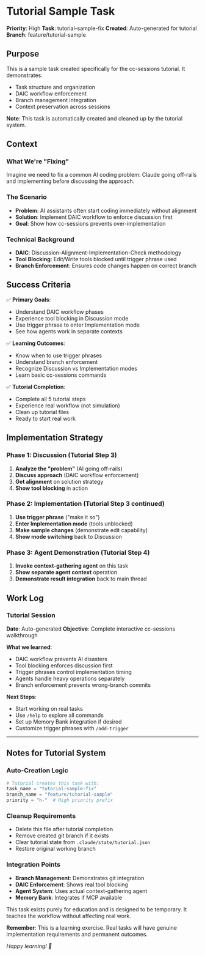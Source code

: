 # Tutorial Sample Task

**Priority**: High
**Task**: tutorial-sample-fix
**Created**: Auto-generated for tutorial
**Branch**: feature/tutorial-sample

## Purpose

This is a sample task created specifically for the cc-sessions tutorial. It demonstrates:
- Task structure and organization
- DAIC workflow enforcement
- Branch management integration
- Context preservation across sessions

**Note**: This task is automatically created and cleaned up by the tutorial system.

## Context

### What We're "Fixing"
Imagine we need to fix a common AI coding problem: Claude going off-rails and implementing before discussing the approach.

### The Scenario
- **Problem**: AI assistants often start coding immediately without alignment
- **Solution**: Implement DAIC workflow to enforce discussion first
- **Goal**: Show how cc-sessions prevents over-implementation

### Technical Background
- **DAIC**: Discussion-Alignment-Implementation-Check methodology
- **Tool Blocking**: Edit/Write tools blocked until trigger phrase used
- **Branch Enforcement**: Ensures code changes happen on correct branch

## Success Criteria

✅ **Primary Goals**:
- Understand DAIC workflow phases
- Experience tool blocking in Discussion mode
- Use trigger phrase to enter Implementation mode
- See how agents work in separate contexts

✅ **Learning Outcomes**:
- Know when to use trigger phrases
- Understand branch enforcement
- Recognize Discussion vs Implementation modes
- Learn basic cc-sessions commands

✅ **Tutorial Completion**:
- Complete all 5 tutorial steps
- Experience real workflow (not simulation)
- Clean up tutorial files
- Ready to start real work

## Implementation Strategy

### Phase 1: Discussion (Tutorial Step 3)
1. **Analyze the "problem"** (AI going off-rails)
2. **Discuss approach** (DAIC workflow enforcement)
3. **Get alignment** on solution strategy
4. **Show tool blocking** in action

### Phase 2: Implementation (Tutorial Step 3 continued)
1. **Use trigger phrase** ("make it so")
2. **Enter Implementation mode** (tools unblocked)
3. **Make sample changes** (demonstrate edit capability)
4. **Show mode switching** back to Discussion

### Phase 3: Agent Demonstration (Tutorial Step 4)
1. **Invoke context-gathering agent** on this task
2. **Show separate agent context** operation
3. **Demonstrate result integration** back to main thread

## Work Log

### Tutorial Session
**Date**: Auto-generated
**Objective**: Complete interactive cc-sessions walkthrough

**What we learned**:
- DAIC workflow prevents AI disasters
- Tool blocking enforces discussion first
- Trigger phrases control implementation timing
- Agents handle heavy operations separately
- Branch enforcement prevents wrong-branch commits

**Next Steps**:
- Start working on real tasks
- Use `/help` to explore all commands
- Set up Memory Bank integration if desired
- Customize trigger phrases with `/add-trigger`

---

## Notes for Tutorial System

### Auto-Creation Logic
```python
# Tutorial creates this task with:
task_name = "tutorial-sample-fix"
branch_name = "feature/tutorial-sample"
priority = "h-"  # High priority prefix
```

### Cleanup Requirements
- Delete this file after tutorial completion
- Remove created git branch if it exists
- Clear tutorial state from `.claude/state/tutorial.json`
- Restore original working branch

### Integration Points
- **Branch Management**: Demonstrates git integration
- **DAIC Enforcement**: Shows real tool blocking
- **Agent System**: Uses actual context-gathering agent
- **Memory Bank**: Integrates if MCP available

This task exists purely for education and is designed to be temporary. It teaches the workflow without affecting real work.

**Remember**: This is a learning exercise. Real tasks will have genuine implementation requirements and permanent outcomes.

*Happy learning! 🚀*